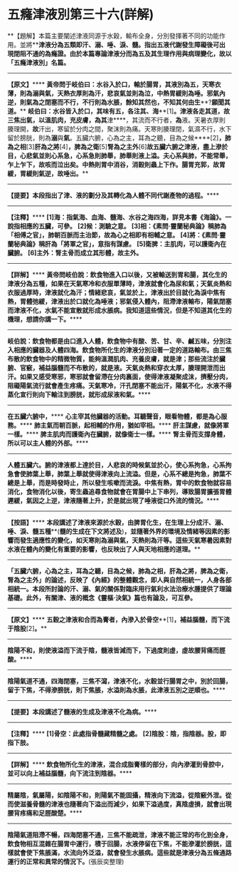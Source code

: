 # 五癃津液別第三十六(詳解)




**【題解】本篇主要闡述津液同源于水穀，輸布全身，分別發揮著不同的功能作用。並將****津液分為五類即汗、溺、唾、淚、髓。****指出五液代謝發生障礙後可出現閉阻不通的為癃證。由於本篇專論津液分而為五及其生理作用與病理變化，故以「五癃津液別****」****名篇。******
****
**【原文】******
**黃帝問于岐伯曰：水谷入於口，輸於腸胃，其液別為五，天寒衣薄，則為溺與氣，天熱衣厚則為汗，悲哀氣並則為泣，中熱胃緩則為唾。邪氣內逆，則氣為之閉塞而不行，不行則為水脹，餘知其然也，不知其何由生****?****願聞其道。******
**岐伯曰：水谷皆入於口，其味有五，各注其、海****[1]****。津液各走其道，故三焦出氣，以溫肌肉，充皮膚，為其****津****，其流而不行者，****為****液。天暑衣厚則腠理開，****故****汗出，寒留於分肉之間，聚沫則為痛。天寒則腠理閉，氣濕不行，水下留於膀胱，則為****溺****與****氣****。五臟六腑，心為之主，耳為之聽，目為之候****[2]****，肺為之相****[3]****肝為之將****[4]****，脾為之衛****[5]****腎為之主外****[6]****故五臟六腑之津液，盡上滲於目，心悲氣並則心系急，心系急則肺舉，肺舉則液上溢。夫心系與肺，不能常舉，乍上乍下，故咳而泣出矣。中熱則胃中消谷，消穀則蟲上下作。腸胃充郭，故胃緩，胃緩則氣逆，故唾出。******
****
**【提要】本段指出了津、液的劃分及其轉化為人體不同代謝產物的過程。******
****
**【注釋】******
**[1]****海****：****指氣海、血海、髓海、水谷之海四海，詳見本書《海論》。一說指相應的五臟，可參。******
**[2]****候****：****測驗之意。******
**[3]****相****：****《素問·靈蘭秘典論》稱肺為「相傅之官****」****，肺朝百脈而主治節，故為心之相即有相輔之意。******
**[4]****將****：****《素問·靈蘭秘典論》稱肝為「將軍之官****」****，意指有謀慮。******
**[5]****衛脾****：****主肌肉，可以護衛內在臟腑。******
**[6]****主外****：****腎主骨而成立其形體，故主外。******
********
**【詳解】******
**黃帝問岐伯說：飲食物進入口以後，又被輸送到胃和腸，其化生的津液分為五種，如果在天氣寒冷和衣服單薄時，津液就會化為****尿和氣****；天氣炎熱和衣服過厚時，津液就化為****汗****；情緒悲哀，氣並於上，津液出於目就化為****淚****中焦有熱，胃體弛緩，津液出於口就化為****唾液****；邪氣侵入體內，阻滯津液輸布，陽氣閉塞而津液不化，水氣不能宣散就形成水脹病。我知道這些情況，但是不知道其化生的機理，想請你講一下。******
****
**岐伯說：飲食物都是由口進入人體，****飲食物中有酸、苦、甘、辛、鹹五味，****分別注入相應的臟器及人體四海。飲食物所化生的津液分別沿著一定的道路輸布。由三焦布散的飲食物中的精微物質，能夠溫潤肌肉、充養皮膚，就是****津****；那些流注於臟腑、官竅，補益腦髓而不布散的，就是****液****。天氣炎熱和穿衣太厚，腠理開泄而出****汗****。如果又感受寒邪，寒邪就會留滯在分肉裏面，使得津液凝聚成沫，擠壓分肉，阻礙陽氣流行就會產生疼痛。天氣寒冷，汗孔閉塞不能出汗，陽氣不化，水液不得蒸化宣行則向下輸注到膀胱，就形成****尿液****和****氣****。******
****
**在五臟六腑中，******
**心主宰其他臟器的活動。耳聽聲音，眼看物體，都是為心服務。******
**肺主氣而朝百脈，起相輔的作用，猶如宰相。******
**肝主謀慮，就像將軍一樣。******
**脾主肌肉而護衛內在臟腑，就像衛士一樣。******
**腎主骨而支撐身體，所以可以主人體的外部。******
****
**人體五臟六。腑的津液都上達於目，人悲哀的時候氣並於心，使心系拘急，心系拘急會使肺葉上舉，肺葉上舉就使得津液向上流溢。但是，心系不總是拘急，肺葉不總是上舉，而是時發時止，所以發生咳嗽而流淚。中焦有熱，胃中的飲食物就容易消化，食物消化以後，寄生蟲追尋食物就會在胃腸中上下串列，導致腸胃擴張胃體遲緩，氣因之上逆，津液隨著上升，於是就出現了唾液從口外流的情況。******
****
**【按語】******
**本段講述了津液來源於水穀，由脾胃化生，在生理上分成汗、溺、唾、淚、髓五種****(****髓的生成在下文將述及****)****，並隨著外界的環境及情緒等因素的影響而發生適應性的變化，如天寒則為溺與氣，天熱則為汗等。這些天氣寒暑因素對水液在體內的變化有重要的影響，也反映出了人與天地相應的道理。******
****
**「****五臟六腑，心為之主，耳為之聽，目為之候，肺為之相，肝為之將，脾為之衛，腎為之主外****」****的論述，反映了《內經》的整體觀念，即****人與自然相統一，人身各部相統一。****本段所討論的汗、溺、氣的關係對臨床用行氣利水法治療水腫提供了理論基礎。此外，有關津、液的概念《靈樞·決氣》篇也有論及，可互參。******
****
**【原文】******
**五穀之津液和合而為膏者，內滲入於骨空****[1]****，補益腦髓，而下流于陰股****[2]****。******
****
**陰陽不和，則使液溢而下流于陰，髓液皆減而下，下過度則虛，虛故腰背痛而脛酸。******
****
**陰陽氣道不通，四海閉塞，三焦不瀉，津液不化，水穀並行腸胃之中，別於回腸，留于下焦，不得滲膀胱，則下焦脹，水溢則為水脹，此津液五別之逆順也。******
****
**【提要】本段講述了髓液的生成及津液不化為病。******
****
**【注釋】******
**[1]****骨空****：****此處指骨髓藏精髓之處。******
**[2]****陰股****：****陰，指陰器。股，即指下肢。******
****
**【詳解】******
**飲食物所化生的津液，混合成脂膏樣的部分，向內滲灌到骨腔中，並可以向上補益腦髓，向下流注到陰器。******
****
**精屬陰，氣屬陽，如陰陽不和，則陽氣不能固攝，精液向下流溢，從陰竅外泄。從而使滋養骨髓的津液也隨著向下溢出而減少，如果下溢過度，真陰虛損，就會出現腰背疼痛和足脛酸楚。******
****
**陰陽氣道阻滯不暢，四海閉塞不通，三焦不能疏泄，津液不能正常的布化到全身，飲食物相互混雜在腸胃中運行，積于回腸，水液停留在下焦，不能滲灌於膀胱，這樣就會使下焦脹滿，水流向外泛溢，就會發生水脹病。這些就是津液分為五條通路運行的正常和異常的情況下。**(張辰奕整理)
